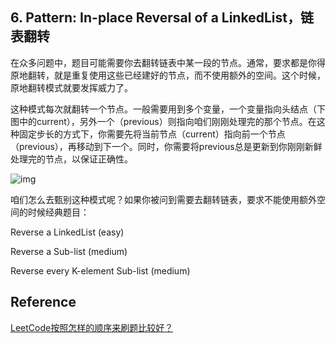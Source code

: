 ## 6. Pattern: In-place Reversal of a LinkedList，链表翻转

在众多问题中，题目可能需要你去翻转链表中某一段的节点。通常，要求都是你得原地翻转，就是重复使用这些已经建好的节点，而不使用额外的空间。这个时候，原地翻转模式就要发挥威力了。

这种模式每次就翻转一个节点。一般需要用到多个变量，一个变量指向头结点（下图中的current），另外一个（previous）则指向咱们刚刚处理完的那个节点。在这种固定步长的方式下，你需要先将当前节点（current）指向前一个节点（previous），再移动到下一个。同时，你需要将previous总是更新到你刚刚新鲜处理完的节点，以保证正确性。

![img](https://pic2.zhimg.com/50/v2-79af44147f0e31ef768b8867a43acac5_hd.jpg?source=1940ef5c)

咱们怎么去甄别这种模式呢？如果你被问到需要去翻转链表，要求不能使用额外空间的时候经典题目：

Reverse a LinkedList (easy)

Reverse a Sub-list (medium)

Reverse every K-element Sub-list (medium)

## Reference

[LeetCode按照怎样的顺序来刷题比较好？](https://www.zhihu.com/question/36738189)